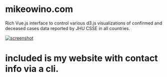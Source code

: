 # mikeowino.com

Rich Vue.js interface to control various d3.js visualizations of confirmed and deceased cases data reported by JHU CSSE in all countries.

[![screenshot](https://raw.githubusercontent.com/boogheta/coronavirus-countries/master/img/screenshotv2.png)](https://github.com/MikeOwino/MikeOwino.github.io)

# included is my website with contact info via a cli.